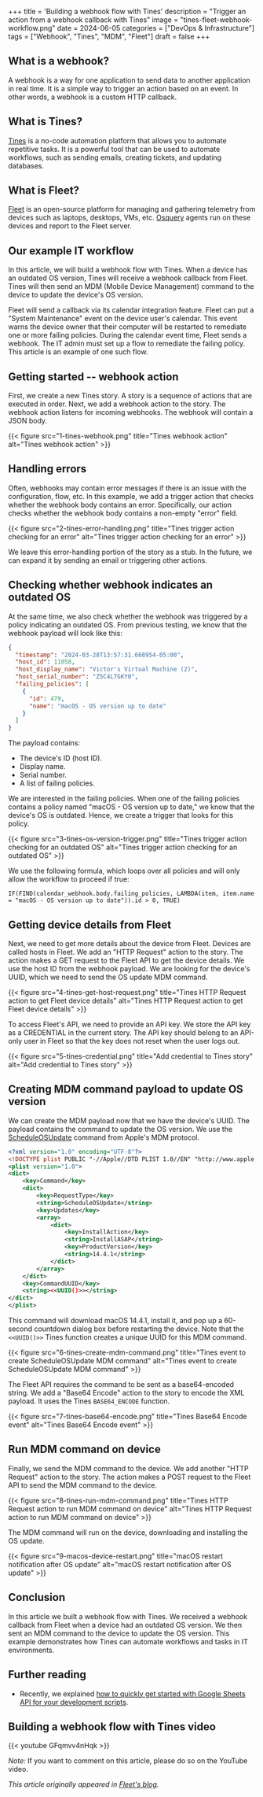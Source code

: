 +++
title = 'Building a webhook flow with Tines'
description = "Trigger an action from a webhook callback with Tines"
image = "tines-fleet-webhook-workflow.png"
date = 2024-06-05
categories = ["DevOps & Infrastructure"]
tags = ["Webhook", "Tines", "MDM", "Fleet"]
draft = false
+++

## What is a webhook?

A webhook is a way for one application to send data to another application in real time. It is a simple way to trigger
an action based on an event. In other words, a webhook is a custom HTTP callback.

## What is Tines?

[Tines](https://www.tines.io/) is a no-code automation platform that allows you to automate repetitive tasks. It is a
powerful tool that can be used to automate workflows, such as sending emails, creating tickets, and updating databases.

## What is Fleet?

[Fleet](https://fleetdm.com/) is an open-source platform for managing and gathering telemetry from devices such as
laptops, desktops, VMs, etc. [Osquery](https://www.osquery.io/) agents run on these devices and report to the Fleet
server.

## Our example IT workflow

In this article, we will build a webhook flow with Tines. When a device has an outdated OS version, Tines will receive a
webhook callback from Fleet. Tines will then send an MDM (Mobile Device Management) command to the device to update the
device's OS version.

Fleet will send a callback via its calendar integration feature. Fleet can put a "System Maintenance" event on the
device user's calendar. This event warns the device owner that their computer will be restarted to remediate one or more
failing policies. During the calendar event time, Fleet sends a webhook. The IT admin must set up a flow to remediate
the failing policy. This article is an example of one such flow.

## Getting started -- webhook action

First, we create a new Tines story. A story is a sequence of actions that are executed in order. Next, we add a webhook
action to the story. The webhook action listens for incoming webhooks. The webhook will contain a JSON body.

{{< figure src="1-tines-webhook.png" title="Tines webhook action" alt="Tines webhook action" >}}

## Handling errors

Often, webhooks may contain error messages if there is an issue with the configuration, flow, etc. In this example, we
add a trigger action that checks whether the webhook body contains an error. Specifically, our action checks whether the
webhook body contains a non-empty "error" field.

{{< figure src="2-tines-error-handling.png" title="Tines trigger action checking for an error" alt="Tines trigger action checking for an error" >}}

We leave this error-handling portion of the story as a stub. In the future, we can expand it by sending an email or
triggering other actions.

## Checking whether webhook indicates an outdated OS

At the same time, we also check whether the webhook was triggered by a policy indicating an outdated OS. From previous
testing, we know that the webhook payload will look like this:

```json
{
  "timestamp": "2024-03-28T13:57:31.668954-05:00",
  "host_id": 11058,
  "host_display_name": "Victor's Virtual Machine (2)",
  "host_serial_number": "Z5C4L7GKY0",
  "failing_policies": [
    {
      "id": 479,
      "name": "macOS - OS version up to date"
    }
  ]
}
```

The payload contains:

- The device's ID (host ID).
- Display name.
- Serial number.
- A list of failing policies.

We are interested in the failing policies. When one of the failing policies contains a policy named "macOS - OS version
up to date," we know that the device's OS is outdated. Hence, we create a trigger that looks for this policy.

{{< figure src="3-tines-os-version-trigger.png" title="Tines trigger action checking for an outdated OS" alt="Tines trigger action checking for an outdated OS" >}}

We use the following formula, which loops over all policies and will only allow the workflow to proceed if true:

```
IF(FIND(calendar_webhook.body.failing_policies, LAMBDA(item, item.name = "macOS - OS version up to date")).id > 0, TRUE)
```

## Getting device details from Fleet

Next, we need to get more details about the device from Fleet. Devices are called hosts in Fleet. We add an "HTTP
Request" action to the story. The action makes a GET request to the Fleet API to get the device details. We use the host
ID from the webhook payload. We are looking for the device's UUID, which we need to send the OS update MDM command.

{{< figure src="4-tines-get-host-request.png" title="Tines HTTP Request action to get Fleet device details" alt="Tines HTTP Request action to get Fleet device details" >}}

To access Fleet's API, we need to provide an API key. We store the API key as a CREDENTIAL in the current story. The API
key should belong to an API-only user in Fleet so that the key does not reset when the user logs out.

{{< figure src="5-tines-credential.png" title="Add credential to Tines story" alt="Add credential to Tines story" >}}

## Creating MDM command payload to update OS version

We can create the MDM payload now that we have the device's UUID. The payload contains the command to update the OS
version. We use the
[ScheduleOSUpdate](https://developer.apple.com/documentation/devicemanagement/schedule_an_os_update?language=objc)
command from Apple's MDM protocol.

```xml
<?xml version="1.0" encoding="UTF-8"?>
<!DOCTYPE plist PUBLIC "-//Apple//DTD PLIST 1.0//EN" "http://www.apple.com/DTDs/PropertyList-1.0.dtd">
<plist version="1.0">
<dict>
    <key>Command</key>
    <dict>
        <key>RequestType</key>
        <string>ScheduleOSUpdate</string>
        <key>Updates</key>
        <array>
            <dict>
                <key>InstallAction</key>
                <string>InstallASAP</string>
                <key>ProductVersion</key>
                <string>14.4.1</string>
            </dict>
        </array>
    </dict>
    <key>CommandUUID</key>
    <string><<UUID()>></string>
</dict>
</plist>
```

This command will download macOS 14.4.1, install it, and pop up a 60-second countdown dialog box before restarting the
device. Note that the `<<UUID()>>` Tines function creates a unique UUID for this MDM command.

{{< figure src="6-tines-create-mdm-command.png" title="Tines event to create ScheduleOSUpdate MDM command" alt="Tines event to create ScheduleOSUpdate MDM command" >}}

The Fleet API requires the command to be sent as a base64-encoded string. We add a "Base64 Encode" action to the story
to encode the XML payload. It uses the Tines `BASE64_ENCODE` function.

{{< figure src="7-tines-base64-encode.png" title="Tines Base64 Encode event" alt="Tines Base64 Encode event" >}}

## Run MDM command on device

Finally, we send the MDM command to the device. We add another "HTTP Request" action to the story. The action makes a
POST request to the Fleet API to send the MDM command to the device.

{{< figure src="8-tines-run-mdm-command.png" title="Tines HTTP Request action to run MDM command on device" alt="Tines HTTP Request action to run MDM command on device" >}}

The MDM command will run on the device, downloading and installing the OS update.

{{< figure src="9-macos-device-restart.png" title="macOS restart notification after OS update" alt="macOS restart notification after OS update" >}}

## Conclusion

In this article we built a webhook flow with Tines. We received a webhook callback from Fleet when a device had an
outdated OS version. We then sent an MDM command to the device to update the OS version. This example demonstrates how
Tines can automate workflows and tasks in IT environments.

## Further reading

- Recently, we explained
  [how to quickly get started with Google Sheets API for your development scripts](../google-sheets-api/).

## Building a webhook flow with Tines video

{{< youtube GFqmvv4nHqk >}}

_Note:_ If you want to comment on this article, please do so on the YouTube video.

_This article originally appeared in
[Fleet's blog](https://fleetdm.com/guides/building-webhook-flows-with-fleet-and-tines)._
